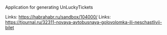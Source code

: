 Application for generating UnLuckyTickets

Links: https://habrahabr.ru/sandbox/104000/
Links: https://tjournal.ru/32311-novaya-avtobusnaya-golovolomka-ili-neschastlivii-bilet

